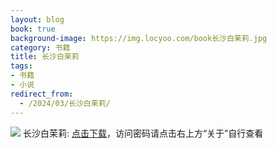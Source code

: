 ```yaml
---
layout: blog
book: true
background-image: https://img.locyoo.com/book长沙白茉莉.jpg
category: 书籍
title: 长沙白茉莉
tags:
- 书籍
- 小说
redirect_from:
  - /2024/03/长沙白茉莉/
---
```

![](https://img.locyoo.com/book长沙白茉莉.jpg)
长沙白茉莉: <a name = "ref1" href="https://089m.com/f/50983618-1314481199-f58d86?p=3619">点击下载</a>，访问密码请点击右上方“关于”自行查看